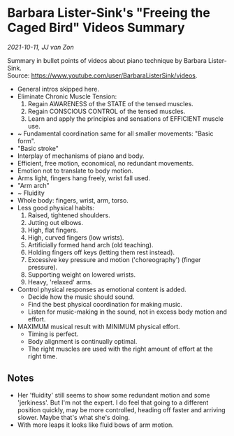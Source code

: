 Barbara Lister-Sink's "Freeing the Caged Bird" Videos Summary
=============================================================

*2021-10-11, JJ van Zon*

Summary in bullet points of videos about piano technique by Barbara Lister-Sink.  
Source: https://www.youtube.com/user/BarbaraListerSink/videos.  


- General intros skipped here.
- Eliminate Chronic Muscle Tension:
    1) Regain AWARENESS of the STATE of the tensed muscles.
    2) Regain CONSCIOUS CONTROL of the tensed muscles.
    3) Learn and apply the principles and sensations of EFFICIENT muscle use.
- ~ Fundamental coordination same for all smaller movements: "Basic form".
- "Basic stroke"
- Interplay of mechanisms of piano and body.
- Efficient, free motion, economical, no redundant movements.
- Emotion not to translate to body motion.
- Arms light, fingers hang freely, wrist fall used.
- "Arm arch"
- ~ Fluidity
- Whole body: fingers, wrist, arm, torso.
- Less good physical habits:
    1) Raised, tightened shoulders.
    2) Jutting out elbows.
    3) High, flat fingers.
    4) High, curved fingers (low wrists).
    5) Artificially formed hand arch (old teaching).
    6) Holding fingers off keys (letting them rest instead).
    7) Excessive key pressure and motion ('choreography') (finger pressure).
    8) Supporting weight on lowered wrists.
    9) Heavy, 'relaxed' arms.
- Control physical responses as emotional content is added.
    - Decide how the music should sound.
    - Find the best physical coordination for making music.
    - Listen for music-making in the sound, not in excess body motion and effort.
- MAXIMUM musical result with MINIMUM physical effort.
    - Timing is perfect.
    - Body alignment is continually optimal.
    - The right muscles are used with the right amount of effort at the right time.

Notes
-----

- Her 'fluidity' still seems to show some redundant motion and some 'jerkiness'. But I'm not the expert. I do feel that going to a different position quickly, may be more controlled, heading off faster and arriving slower. Maybe that's what she's doing.
- With more leaps it looks like fluid bows of arm motion.